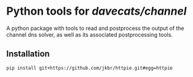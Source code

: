 # Python tools for *davecats/channel*
A python package with tools to read and postprocess the output of the channel dns solver, as well as its associated postprocessing tools.

## Installation
```bash
pip install git+https://github.com/jkbr/httpie.git#egg=httpie
```